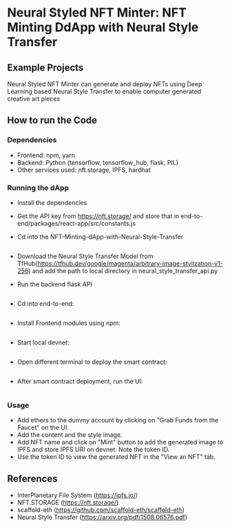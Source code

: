 # Neural Styled NFT Minter: NFT Minting DdApp with Neural Style Transfer

## Example Projects

Neural Styled NFT Minter can generate and deploy NFTs using Deep Learning based Neural Style Transfer to enable computer generated creative art pieces


## How to run the Code 

### Dependencies
- Frontend: npm, yarn
- Backend: Python (tensorflow, tensorflow_hub, flask, PIL)
- Other services used: nft.storage, IPFS, hardhat


### Running the dApp
- Install the dependencies
- Get the API key from https://nft.storage/ and store that in end-to-end/packages/react-app/src/constants.js
- Cd into the NFT-Minting-dApp-with-Neural-Style-Transfer

    ``` cd <path-to-NFT-Minting-dApp-with-Neural-Style-Transfer>
    ```
- Download the Neural Style Transfer Model from TfHub(https://tfhub.dev/google/magenta/arbitrary-image-stylization-v1-256) and add the path to local directory in neural_style_transfer_api.py
- Run the backend flask API
    ``` python neural_style_transfer_api.py
    ```
- Cd into end-to-end:

    ``` cd end-to-end
    ```

- Install Frontend modules using npm:

    ``` yarn install
    ```

- Start local devnet:

    ``` yarn chain
    ```
- Open different terminal to deploy the smart contract:

    ``` yarn deploy
    ```
- After smart contract deployment, run the UI:

    ``` yarn start
    ```  


### Usage
- Add ethers to the dummy account by clicking on "Grab Funds from the Faucet" on the UI.
- Add the content and the style image.
- Add NFT name and click on "Mint" button to add the generated image to IPFS and store IPFS URI on devnet. Note the token ID.
- Use the token ID to view the generated NFT in the "View an NFT" tab.


## References
- InterPlanetary File System (https://ipfs.io/)
- NFT.STORAGE (https://nft.storage/)
- scaffold-eth (https://github.com/scaffold-eth/scaffold-eth)
- Neural Style Transfer (https://arxiv.org/pdf/1508.06576.pdf)